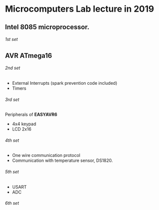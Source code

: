 # Microcomputers Lab lecture in 2019

## Intel 8085 microprocessor.
###### 1st set

## AVR ATmega16

###### 2nd set
* External Interrupts (spark prevention code included)
* Timers

###### 3rd set
Peripherals of **EASYAVR6**
* 4x4 keypad
* LCD 2x16

###### 4th set
* One wire communication protocol
* Communication with temperature sensor, DS1820.

###### 5th set
* USART
* ADC

###### 6th set
